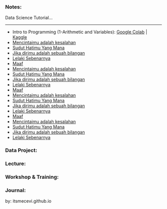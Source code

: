 ### Notes:
Data Science Tutorial...
_____

* Intro to Programming (1-Arithmetic and Variables): [Google Colab]() | [Kaggle]()
* [Mencintaimu adalah kesalahan](https://itsmecevi.github.io/mencintaimu-adalah-kesalahan/)
* [Sudut Hatimu Yang Mana](https://itsmecevi.github.io/sudut-tegak-lurus-hatimu/)
* [Jika dirimu adalah sebuah bilangan](https://itsmecevi.github.io/jika-dirimu-adalah-bilangan/)
* [Lelaki Sebenarnya](https://itsmecevi.github.io/lelaki-sebenarnya/)
* [Maaf](https://itsmecevi.github.io/-MAAF/)
* [Mencintaimu adalah kesalahan](https://itsmecevi.github.io/mencintaimu-adalah-kesalahan/)
* [Sudut Hatimu Yang Mana](https://itsmecevi.github.io/sudut-tegak-lurus-hatimu/)
* [Jika dirimu adalah sebuah bilangan](https://itsmecevi.github.io/jika-dirimu-adalah-bilangan/)
* [Lelaki Sebenarnya](https://itsmecevi.github.io/lelaki-sebenarnya/)
* [Maaf](https://itsmecevi.github.io/-MAAF/)
* [Mencintaimu adalah kesalahan](https://itsmecevi.github.io/mencintaimu-adalah-kesalahan/)
* [Sudut Hatimu Yang Mana](https://itsmecevi.github.io/sudut-tegak-lurus-hatimu/)
* [Jika dirimu adalah sebuah bilangan](https://itsmecevi.github.io/jika-dirimu-adalah-bilangan/)
* [Lelaki Sebenarnya](https://itsmecevi.github.io/lelaki-sebenarnya/)
* [Maaf](https://itsmecevi.github.io/-MAAF/)
* [Mencintaimu adalah kesalahan](https://itsmecevi.github.io/mencintaimu-adalah-kesalahan/)
* [Sudut Hatimu Yang Mana](https://itsmecevi.github.io/sudut-tegak-lurus-hatimu/)
* [Jika dirimu adalah sebuah bilangan](https://itsmecevi.github.io/jika-dirimu-adalah-bilangan/)
* [Lelaki Sebenarnya](https://itsmecevi.github.io/lelaki-sebenarnya/)


### Data Project:

### Lecture:

### Workshop & Training:

### Journal:

by: itsmecevi.github.io


